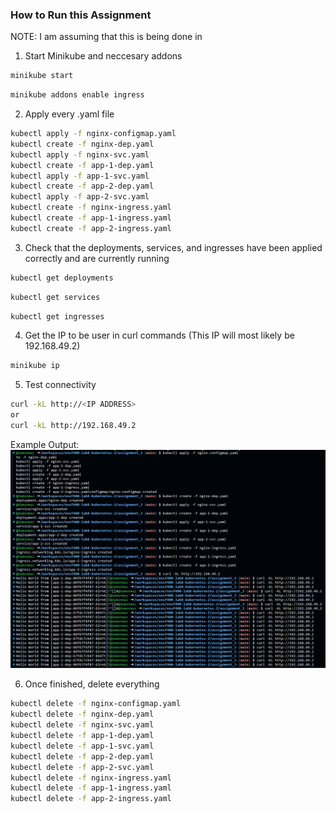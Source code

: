 ### How to Run this Assignment

NOTE: I am assuming that this is being done in 

1. Start Minikube and neccesary addons
```bash
minikube start
```
```bash
minikube addons enable ingress
```


2. Apply every .yaml file
```bash
kubectl apply -f nginx-configmap.yaml
kubectl create -f nginx-dep.yaml
kubectl apply -f nginx-svc.yaml
kubectl create -f app-1-dep.yaml
kubectl apply -f app-1-svc.yaml
kubectl create -f app-2-dep.yaml
kubectl apply -f app-2-svc.yaml
kubectl create -f nginx-ingress.yaml
kubectl create -f app-1-ingress.yaml
kubectl create -f app-2-ingress.yaml
```


3. Check that the deployments, services, and ingresses have been applied correctly and are currently running
```bash
kubectl get deployments
```
```bash
kubectl get services
```
```bash
kubectl get ingresses
```


4. Get the IP to be user in curl commands (This IP will most likely be 192.168.49.2)

```bash
minikube ip
```


5. Test connectivity
```bash
curl -kL http://<IP ADDRESS>
or
curl -kL http://192.168.49.2
```
Example Output:
![alt text](ExampleOutput.png)

6. Once finished, delete everything
```bash
kubectl delete -f nginx-configmap.yaml
kubectl delete -f nginx-dep.yaml
kubectl delete -f nginx-svc.yaml
kubectl delete -f app-1-dep.yaml
kubectl delete -f app-1-svc.yaml
kubectl delete -f app-2-dep.yaml
kubectl delete -f app-2-svc.yaml
kubectl delete -f nginx-ingress.yaml
kubectl delete -f app-1-ingress.yaml
kubectl delete -f app-2-ingress.yaml
```